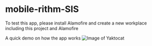 # mobile-rithm-SIS

To test this app, please install Alamofire and create a new workplace including this project and Alamofire

A quick demo on how the app works
![Image of Yaktocat](https://octodex.github.com/images/yaktocat.png)
